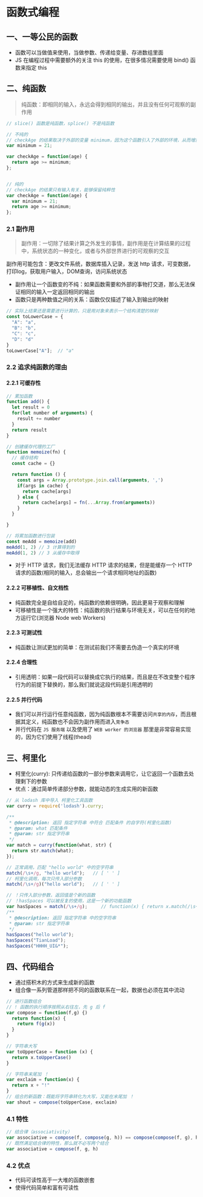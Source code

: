 # 函数式编程

## 一、一等公民的函数

* 函数可以当做值来使用，当做参数、传递给变量、存进数组里面
* JS 在编程过程中需要额外的关注 this 的使用，在很多情况需要使用 bind() 函数来指定 this

## 二、纯函数

> 纯函数：即相同的输入，永远会得到相同的输出，并且没有任何可观察的副作用

```js
// slice() 函数是纯函数，splice() 不是纯函数

// 不纯的
// checkAge 的结果取决于外部的变量 minimum，因为这个函数引入了外部的环境，从而增加了认知负荷
var minimum = 21;

var checkAge = function(age) {
  return age >= minimum;
};


// 纯的
// checkAge 的结果只有输入有关，能够保留纯粹性
var checkAge = function(age) {
  var minimum = 21;
  return age >= minimum;
};
```

### 2.1 副作用

> 副作用：一切除了结果计算之外发生的事情，副作用是在计算结果的过程中，系统状态的一种变化，或者与外部世界进行的可观察的交互

副作用可能包含：更改文件系统，数据库插入记录，发送 http 请求，可变数据，打印log，获取用户输入，DOM查询，访问系统状态

* 副作用让一个函数变的不纯：如果函数需要和外部的事物打交道，那么无法保证相同的输入一定返回相同的输出
* 函数只是两种数值之间的关系：函数仅仅描述了输入到输出的映射

```js
// 实际上结果还是需要进行计算的，只是用对象来表示一个结构清楚的映射
const toLowerCase = {
  "A": "a",
  "B": "b",
  "C": "c",
  "D": "d"
}
toLowerCase["A"];  // "a"
```

### 2.2 追求纯函数的理由

#### 2.2.1 可缓存性

```js
// 累加函数
function add() {
  let result = 0
  for(let number of arguments) {
    result += number
  }
  return result
}

// 创建缓存代理的工厂
function memoize(fn) {
  // 缓存结构
  const cache = {}

  return function () {
    const args = Array.prototype.join.call(arguments, ',')
    if(args in cache) {
      return cache[args]
    } else {
      return cache[args] = fn(...Array.from(arguments))
    }
  }

}

// 将累加函数进行包装
const meAdd = memoize(add)
meAdd(1, 2) // 3 计算得到的
meAdd(1, 2) // 3 从缓存中取得
```

* 对于 HTTP 请求，我们无法缓存 HTTP 请求的结果，但是能缓存一个 HTTP 请求的函数(相同的输入，总会输出一个请求相同地址的函数)

#### 2.2.2 可移植性、自文档性

* 纯函数完全是自给自足的，纯函数的依赖很明确，因此更易于观察和理解
* 可移植性是一个强大的特性：纯函数的执行结果与环境无关，可以在任何的地方运行它(浏览器 Node web Workers)

#### 2.2.3 可测试性

* 纯函数让测试更加的简单：在测试前我们不需要去伪造一个真实的环境

#### 2.2.4 合理性

* 引用透明：如果一段代码可以替换成它执行的结果，而且是在不改变整个程序行为的前提下替换的，那么我们就说这段代码是引用透明的

#### 2.2.5 并行代码

* 我们可以并行运行任意纯函数，因为纯函数根本不需要访问`共享的内存`，而且根据其定义，纯函数也不会因为副作用而进入`竞争态`
* 并行代码在 `JS 服务端` 以及使用了 `WEB worker 的浏览器` 那里是非常容易实现的，因为它们使用了线程(thead)

## 三、柯里化

* 柯里化(curry): 只传递给函数的一部分参数来调用它，让它返回一个函数去处理剩下的参数
* 优点：通过简单传递部分参数，就能动态的生成实用的新函数

```js
// 从 lodash 库中导入 柯里化工具函数
var curry = require('lodash').curry;

/**
 * @description: 返回 指定字符串 中符合 匹配条件 的自字符(柯里化函数)
 * @param: what 匹配条件
 * @param: str 指定字符串
 */
var match = curry(function(what, str) {
  return str.match(what);
});

// 正常调用，匹配 "hello world" 中的空字符串
match(/\s+/g, "hello world");   // [ ' ' ]
// 柯里化调用，每次只传入部分参数
match(/\s+/g)("hello world");   // [ ' ' ]

// ！只传入部分参数，返回值是个新的函数
// ！hasSpaces 可以被反复的使用，这是一个新的功能函数
var hasSpaces = match(/\s+/g);     // function(x) { return x.match(/\s+/g) }
/**
 * @description: 返回 指定字符串 中的空字符串
 * @param: str 指定字符串
 */
hasSpaces("hello world");
hasSpaces("TianLoad");
hasSpaces("HHHH_UI&*");
```

## 四、代码组合

* 通过搭积木的方式来生成新的函数
* 组合像一系列管道那样把不同的函数联系在一起，数据也必须在其中流动

```js
// 进行函数组合
// ! 函数的执行顺序按照从右往左，先 g 后 f
var compose = function(f,g) {)
  return function(x) {
    return f(g(x))
  }
}

// 字符串大写
var toUpperCase = function (x) { 
  return x.toUpperCase()
}

// 字符串末尾加 ！
var exclaim = function(x) {
  return x + "!"
}
// 组合的新函数：既能将字符串转化为大写，又能在末尾加 ！
var shout = compose(toUpperCase, exclaim)
```

### 4.1 特性

```js
// 结合律（associativity）
var associative = compose(f, compose(g, h)) == compose(compose(f, g), h);
// 既然满足结合律的特性，那么就不必写两个结合
var associative = compose(f, g, h)
```

### 4.2 优点

* 代码可读性高于一大堆的函数嵌套
* 使得代码简单和富有可读性

